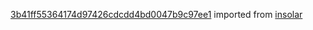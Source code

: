 [3b41ff55364174d97426cdcdd4bd0047b9c97ee1](https://github.com/insolar/insolar/commit/3b41ff55364174d97426cdcdd4bd0047b9c97ee1) imported from [insolar](https://github.com/insolar/insolar)
